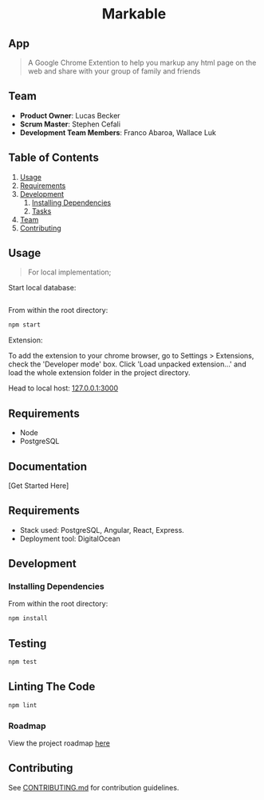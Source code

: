 <h1 align="center"> Markable </h1>

## App

> A Google Chrome Extention to help you markup any html page on the web and share with your group of family and friends


## Team

  - __Product Owner__: Lucas Becker
  - __Scrum Master__: Stephen Cefali
  - __Development Team Members__: Franco Abaroa, Wallace Luk

## Table of Contents

1. [Usage](#Usage)
1. [Requirements](#requirements)
1. [Development](#development)
    1. [Installing Dependencies](#installing-dependencies)
    1. [Tasks](#tasks)
1. [Team](#team)
1. [Contributing](#contributing)

## Usage

> For local implementation;

Start local database:

```sh

```

From within the root directory:

```sh
npm start
```

Extension:

To add the extension to your chrome browser, go to Settings > Extensions, check the 'Developer mode' box. Click 'Load unpacked extension...' and load the whole extension folder in the project directory.

Head to local host: [127.0.0.1:3000](http://127.0.0.1:3000)



## Requirements

- Node
- PostgreSQL

## Documentation

[Get Started Here]

## Requirements

- Stack used: PostgreSQL, Angular, React, Express.
- Deployment tool: DigitalOcean

## Development

### Installing Dependencies

From within the root directory:

```sh
npm install
```
## Testing

```sh
npm test
```
## Linting The Code

```sh
npm lint
```

### Roadmap

View the project roadmap [here](https://github.com/EthicalPickles/2016-09-greenfield/issues)


## Contributing

See [CONTRIBUTING.md](CONTRIBUTING.md) for contribution guidelines.

</p>
